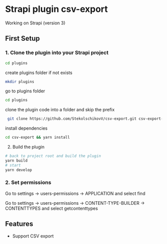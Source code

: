 # Strapi plugin csv-export

Working on Strapi (version 3)

<!-- ## Demo
[![EStrapi plugin csv-export](https://free-png.ru/wp-content/uploads/2020/07/logo-you-tube-2-1.png)](https://www.youtube.com/watch?v=pnbbesqGfmw "Strapi plugin csv-export") -->

## First Setup

### 1. Clone the plugin into your Strapi project

```bash
cd plugins
```

create plugins folder if not exists

```bash
mkdir plugins
```

go to plugins folder

```bash
cd plugins
```

clone the plugin code into a folder and skip the prefix

```bash
 git clone https://github.com/StekolschikovV/csv-export.git csv-export-all-v && cd csv-export-all-v && mv v3 ../csv-export && cd ../ && rm -fr csv-export-all-v
```

install dependencies

```bash
cd csv-export && yarn install
```

2. Build the plugin

```bash
# back to project root and build the plugin
yarn build
# start
yarn develop
```

### 2. Set permissions

Go to settings -> users-permissions -> APPLICATION and select find

Go to settings -> users-permissions -> CONTENT-TYPE-BUILDER -> CONTENTTYPES and select getcontenttypes

## Features

- Support CSV export
